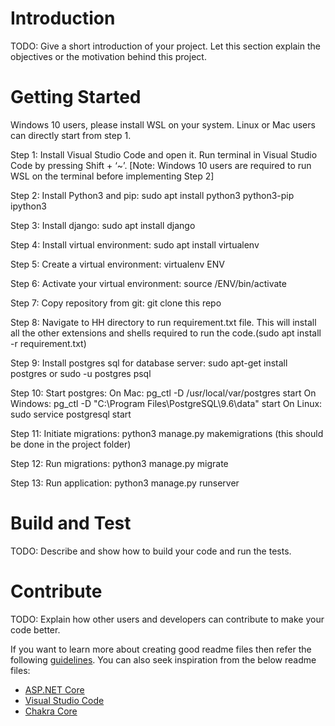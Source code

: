 # Introduction 
TODO: Give a short introduction of your project. Let this section explain the objectives or the motivation behind this project. 

# Getting Started
Windows 10 users, please install WSL on your system. Linux or Mac users can directly start from step 1.

Step 1: Install Visual Studio Code and open it. Run terminal in Visual Studio Code by pressing Shift + ‘~’. 
[Note: Windows 10 users are required to run WSL on the terminal before implementing Step 2]

Step 2: Install Python3 and pip: sudo apt install python3 python3-pip ipython3

Step 3: Install django: sudo apt install django

Step 4: Install virtual environment: sudo apt install virtualenv

Step 5: Create a virtual environment: virtualenv ENV

Step 6: Activate your virtual environment: source /ENV/bin/activate

Step 7: Copy repository from git: git clone this repo

Step 8: Navigate to HH directory to run requirement.txt file. This will install all the other extensions and shells required to run the code.(sudo apt install -r requirement.txt)

Step 9: Install postgres sql for database server: sudo apt-get install postgres or sudo -u postgres psql 

Step 10: Start postgres: 
On Mac: pg_ctl -D /usr/local/var/postgres start
On Windows: pg_ctl -D "C:\Program Files\PostgreSQL\9.6\data" start
On Linux: sudo service postgresql start

Step 11: Initiate migrations: python3 manage.py makemigrations (this should be done in the project folder)

Step 12: Run migrations: python3 manage.py migrate

Step  13: Run application: python3 manage.py runserver 



# Build and Test
TODO: Describe and show how to build your code and run the tests. 

# Contribute
TODO: Explain how other users and developers can contribute to make your code better. 

If you want to learn more about creating good readme files then refer the following [guidelines](https://docs.microsoft.com/en-us/azure/devops/repos/git/create-a-readme?view=azure-devops). You can also seek inspiration from the below readme files:
- [ASP.NET Core](https://github.com/aspnet/Home)
- [Visual Studio Code](https://github.com/Microsoft/vscode)
- [Chakra Core](https://github.com/Microsoft/ChakraCore)
